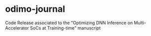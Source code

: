 # odimo-journal
Code Release associated to the "Optimizing DNN Inference on Multi-Accelerator SoCs at Training-time" manuscript
